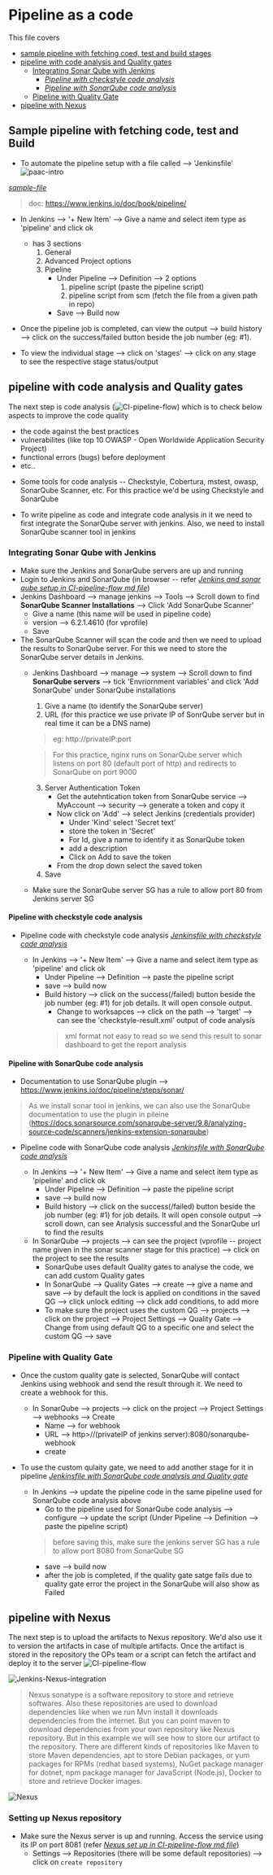 # Pipeline as a code
This file covers
- [sample pipeline with fetching coed, test and build stages](#sample-pipeline-with-fetching-code-test-and-build) 
- [pipeline with code analysis and Quality gates](#pipeline-with-code-analysis-and-quality-gates)
    - [Integrating Sonar Qube with Jenkins](#integrating-sonar-qube-with-jenkins)
        - [_Pipeline with checkstyle code analysis_](#pipeline-with-checkstyle-code-analysis)
        - [_Pipeline with SonarQube code analysis_](#pipeline-with-sonarqube-code-analysis)
    - [Pipeline with Quality Gate](#pipeline-with-quality-gate)
- [pipeline with Nexus](#pipeline-with-nexus)

## Sample pipeline with fetching code, test and Build
* To automate the pipeline setup with a file called --> 'Jenkinsfile'
    ![paac-intro](paac-intro.png)

[_sample-file_](Jenkinsfile)
> doc: https://www.jenkins.io/doc/book/pipeline/

* In Jenkins --> '+ New Item' --> Give a name and select item type as 'pipeline' and click ok
    - has 3 sections
        1. General
        2. Advanced Project options
        3. Pipeline
            - Under Pipeline --> Definition --> 2 options
                1. pipeline script (paste the pipeline script)
                2. pipeline script from scm (fetch the file from a given path in repo)
            - Save --> Build now

* Once the pipeline job is completed, can view the output --> build history --> click on the success/failed button beside the job number (eg: #1).

* To view the individual stage --> click on 'stages' --> click on any stage to see the respective stage status/output

## pipeline with code analysis and Quality gates
The next step is code analysis (![CI-pipeline-flow](CI-pipeline-flow.png)) which is to check below aspects to improve the code quality
- the code against the best practices
- vulnerabilites (like top 10 OWASP - Open Worldwide Application Security Project)
- functional errors (bugs) before deployment
- etc..

* Some tools for code analysis -- Checkstyle, Cobertura, mstest, owasp, SonarQube Scanner, etc. For this practice we'd be using Checkstyle and SonarQube

* To write pipeline as code and integrate code analysis in it we need to first integrate the SonarQube server with jenkins. Also, we need to install SonarQube scanner tool in jenkins

### Integrating Sonar Qube with Jenkins
* Make sure the Jenkins and SonarQube servers are up and running
* Login to Jenkins and SonarQube (in browser -- refer [_Jenkins and sonar qube setup in CI-pipeline-flow md file_](CI-pipeline-flow.md))
* Jenkins Dashboard --> manage jenkins --> Tools --> Scroll down to find **SonarQube Scanner Installations** --> Click 'Add SonarQube Scanner'
    - Give a name (this name will be used in pipeline code)
    - version --> 6.2.1.4610 (for vprofile)
    - Save
* The SonarQube Scanner will scan the code and then we need to upload the results to SonarQube server. For this we need to store the SonarQube server details in Jenkins.
    - Jenkins Dashboard --> manage --> system --> Scroll down to find **SonarQube servers** --> tick 'Envriornment variables' and click 'Add SonarQube' under SonarQube installations
        1. Give a name (to identify the SonarQube server)
        2. URL (for this practice we use private IP of SonrQube server but in real time it can be a DNS name)
        > eg: http://privateIP:port
            
        >For this practice, nginx runs on SonarQube server which listens on port 80 (default port of http) and redirects to SonarQube on port 9000
        3. Server Authentication Token
            - Get the autehntication token from SonarQube service --> MyAccount --> security --> generate a token and copy it
            - Now click on 'Add' --> select Jenkins (credentials provider)
                * Under 'Kind' select 'Secret text'
                * store the token in 'Secret'
                * For Id, give a name to identify it as SonarQube token
                * add a description
                * Click on Add to save the token
            - From the drop down select the saved token
        4. Save
    - Make sure the SonarQube server SG has a rule to allow port 80 from Jenkins server SG

#### Pipeline with checkstyle code analysis
* Pipeline code with checkstyle code analysis [_Jenkinsfile with checkstyle code analysis_](Jenkinsfile-with-checkstyle-codeAnalysis)

    * In Jenkins --> '+ New Item' --> Give a name and select item type as 'pipeline' and click ok
        - Under Pipeline --> Definition --> paste the pipeline script
        - save --> build now
        - Build history -->  click on the success(/failed) button beside the job number (eg: #1) for job details. It will open console output.
            * Change to worksapces --> click on the path --> 'target' --> can see the 'checkstyle-result.xml' output of code analysis
            > xml format not easy to read so we send this result to sonar dashboard to get the report analysis

#### Pipeline with SonarQube code analysis
* Documentation to use SonarQube plugin --> https://www.jenkins.io/doc/pipeline/steps/sonar/
> As we install sonar tool in jenkins, we can also use the SonarQube documentation to use the plugin in pileine (https://docs.sonarsource.com/sonarqube-server/9.8/analyzing-source-code/scanners/jenkins-extension-sonarqube)

* Pipeline code with SonarQube code analysis [_Jenkinsfile with SonarQube code analysis_](Jenkinsfile-with-sonarQube-codeAnalysis)

    * In Jenkins --> '+ New Item' --> Give a name and select item type as 'pipeline' and click ok
        - Under Pipeline --> Definition --> paste the pipeline script
        - save --> build now
        - Build history -->  click on the success(/failed) button beside the job number (eg: #1) for job details. It will open console output --> scroll down, can see Analysis successful and the SonarQube url to find the results
    * In SonarQube --> projects --> can see the project (vprofile -- project name given in the sonar scanner stage for this practice) --> click on the project to see the results
        - SonarQube uses default Quality gates to analyse the code, we can add custom Quality gates
        - In SonarQube --> Quality Gates --> create --> give a name and save --> by default the lock is applied on conditions in the saved QG --> click unlock editing --> click add conditions, to add more
        - To make sure the project uses the custom QG --> projects --> click on the project --> Project Settings --> Quality Gate --> Change from using default QG to a specific one and select the custom QG --> save

### Pipeline with Quality Gate
* Once the custom quality gate is selected, SonarQube will contact Jenkins using webhook and send the result through it. We need to create a webhook for this.
    - In SonarQube --> projects --> click on the project --> Project Settings --> webhooks --> Create
        - Name --> for webhook
        - URL --> http>//(privateIP of jenkins server):8080/sonarqube-webhook
        - create

* To use the custom qulaity gate, we need to add another stage for it in pipeline [_Jenkinsfile with SonarQube code analysis and Quality gate_](Jenkinsfile-with-sonarQube-codeAnalysis-qualityGate)
    - In Jenkins --> update the pipeline code in the same pipeline used for SonarQube code analysis above
        - Go to the pipeline used for SonarQube code analysis --> configure --> update the script (Under Pipeline --> Definition --> paste the pipeline script)
        > before saving this, make sure the jenkins server SG has a rule to allow port 8080 from SonarQube SG
        - save --> build now
        - after the job is completed, if the quality gate satge fails due to quality gate error the project in the SonarQube will also show as Failed


## pipeline with Nexus
The next step is to upload the artifacts to Nexus repository. We'd also use it to version the artifacts in case of multiple artifacts. Once the artifact is stored in the repository the OPs team or a script can fetch the artifact and deploy it to the server
![CI-pipeline-flow](CI-pipeline-flow.png)

![Jenkins-Nexus-integration](Jenkins-Nexus.png)
> Nexus sonatype is a software repository to store and retrieve softwares. Also these repositories are used to download dependencies like when we run Mvn install it downloads dependencies from the internet.
But you can point maven to download dependencies from your own repository like Nexus repository.
But in this example we will see how to store our artifact to the repository.
There are different kinds of repositories like Maven to store Maven dependencies, apt to store Debian packages, or yum packages for RPMs (redhat based systems), NuGet package manager for dotnet, npm package manager for JavaScript (Node.js), Docker to store and retrieve Docker images.

![Nexus](about-Nexus.png)

### Setting up Nexus repository
* Make sure the Nexus server is up and running. Access the service using its IP on port 8081 (refer [_Nexus set up in CI-pipeline-flow md file_](CI-pipeline-flow.md))
    - Settings --> Repositories (there will be some default repositories) --> click on `create repository`